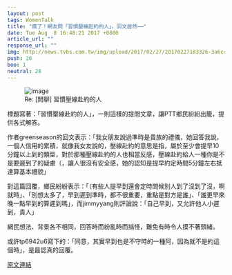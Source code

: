 ```yaml
---
layout: post
tags: WomenTalk
title: "瘋了！網友問「習慣壓線赴約的人」，回文居然⋯⋯"
date: Tue Aug  8 16:48:21 2017 +0800
article_url: ""
response_url: ""
img: http://news.tvbs.com.tw/img/upload/2017/02/27/20170227183326-3a6cdc1a.jpg
push: 26
boo: 1
neutral: 28
---
```


<figure>
<img src="http://news.tvbs.com.tw/img/upload/2017/02/27/20170227183326-3a6cdc1a.jpg" alt="image">
<figcaption>
Re: [閒聊] 習慣壓線赴約的人
</figcaption>
</figure>



標題寫著：「習慣壓線赴約的人」，一則這樣的提問文章，讓PTT鄉民紛紛出籠，提供各式解答。

作者greenseason的回文表示：「我女朋友說過準時是貴族的禮儀，她回答我說，一個人信用的累積，就像我女友說的，壓線赴約的意思是指，屬於至少會提早10分鐘以上到的類型，對於那種壓線赴約的人也相當反感，壓線赴約給人一種你是不是要遲到了的疑慮（，讓人很沒有安全感，她的認知是提早約定時間5分鐘左右抵達算基本禮貌」

對這篇回覆，鄉民紛紛表示：「（有些人提早到還會定時問候別人到了沒到了沒，啊就時」、「別想太多了，早到遲到準時，都不很重要，重點是對方是誰」、「誰更早來晚一點早到的算遲到嗎」，而jimmyyang則評論說：「自己早到，又允許他人小遲到，貴人」

網民想法、背景各不相同，回答時而紛亂時而搞怪，難免有時令人摸不著頭緒。

或許tp6942u6寫下的：「同意，其實早到也是不守時的一種阿，因為就不是約這個時」，是最認真的回覆。

<a href = "https://www.ptt.cc/bbs/WomenTalk/M.1502182104.A.767.html">原文連結</a>

